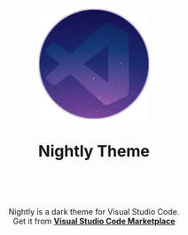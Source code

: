 <h1 align="center">
  <br><img src="logo.png" alt="logo" width="200"><br><br>Nightly Theme<br><br>
</h1>
<br>
<p align="center">
Nightly is a dark theme for Visual Studio Code.<br>
Get it from <b><a href="https://marketplace.visualstudio.com/items?itemName=MohammadAliShahbazi.nightly-theme">Visual Studio Code Marketplace</a></b>
</p>
